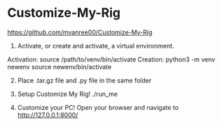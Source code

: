 # Customize-My-Rig
https://github.com/mvanree00/Customize-My-Rig

1. Activate, or create and activate, a virtual environment.

Activation:
source /path/to/venv/bin/activate
Creation:
python3 -m venv newenv
source newenv/bin/activate

2. Place .tar.gz file and .py file in the same folder

3. Setup Customize My Rig!
./run_me

4. Customize your PC!
Open your browser and navigate to http://127.0.0.1:8000/